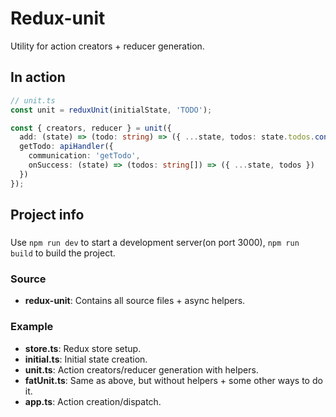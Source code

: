 # Redux-unit

Utility for action creators + reducer generation.

## In action

```ts
// unit.ts
const unit = reduxUnit(initialState, 'TODO');

const { creators, reducer } = unit({
  add: (state) => (todo: string) => ({ ...state, todos: state.todos.concat(todo) }),
  getTodo: apiHandler({
    communication: 'getTodo',
    onSuccess: (state) => (todos: string[]) => ({ ...state, todos })
  })
});
```

## Project info

###

Use `npm run dev` to start a development server(on port 3000), `npm run build` to build the project.

### Source

* **redux-unit**: Contains all source files + async helpers.

### Example

* **store.ts**: Redux store setup.
* **initial.ts**: Initial state creation.
* **unit.ts**: Action creators/reducer generation with helpers.
* **fatUnit.ts**: Same as above, but without helpers + some other ways to do it.
* **app.ts**: Action creation/dispatch.
